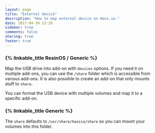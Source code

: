 ```yaml
---
layout: page
title: "External device"
description: "How to map external device on Hass.io."
date: 2017-04-30 13:28
sidebar: true
comments: false
sharing: true
footer: true
---
```



### {% linkable_title ResinOS / Generic %}

Map the USB drive into add-on with `devices` options. If you need it on multiple add-ons, you can use the `/share` folder which is accessible from various add-ons.
It is also possible to create an add-on that only mounts stuff to `share`.

You can format the USB device with multiple volumes and map it to a specific add-on.

### {% linkable_title Generic %}

The `share` defaults to `/usr/share/hassio/share` so you can mount your volumes into this folder.
